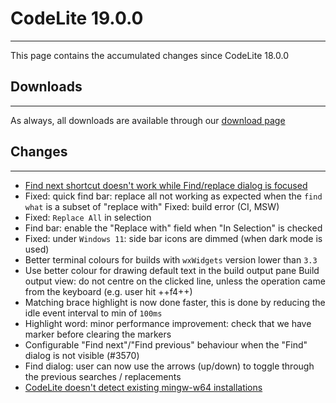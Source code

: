 # CodeLite 19.0.0
---

This page contains the accumulated changes since CodeLite 18.0.0

## Downloads
---

As always, all downloads are available through our [download page][1]

## Changes

---

- [Find next shortcut doesn't work while Find/replace dialog is focused][2]
- Fixed: quick find bar: replace all not working as expected when the `find what` is a subset of "replace with" Fixed: build error (CI, MSW)
- Fixed: `Replace All` in selection
- Find bar: enable the "Replace with" field when "In Selection" is checked
- Fixed: under `Windows 11`: side bar icons are dimmed (when dark mode is used)
- Better terminal colours for builds with `wxWidgets` version lower than `3.3`
- Use better colour for drawing default text in the build output pane Build output view: do not centre on the clicked line, unless the operation came from the keyboard (e.g. user hit ++f4++)
- Matching brace highlight is now done faster, this is done by reducing the idle event interval to min of `100ms`
- Highlight word: minor performance improvement: check that we have marker before clearing the markers
- Configurable "Find next"/"Find previous" behaviour when the "Find" dialog is not visible (#3570)
- Find dialog: user can now use the arrows (up/down) to toggle through the previous searches / replacements
- [CodeLite doesn't detect existing mingw-w64 installations][3]
    

[1]: https://downloads.codelite.org
[2]: https://github.com/eranif/codelite/issues/3566
[3]: https://github.com/eranif/codelite/issues/3326
